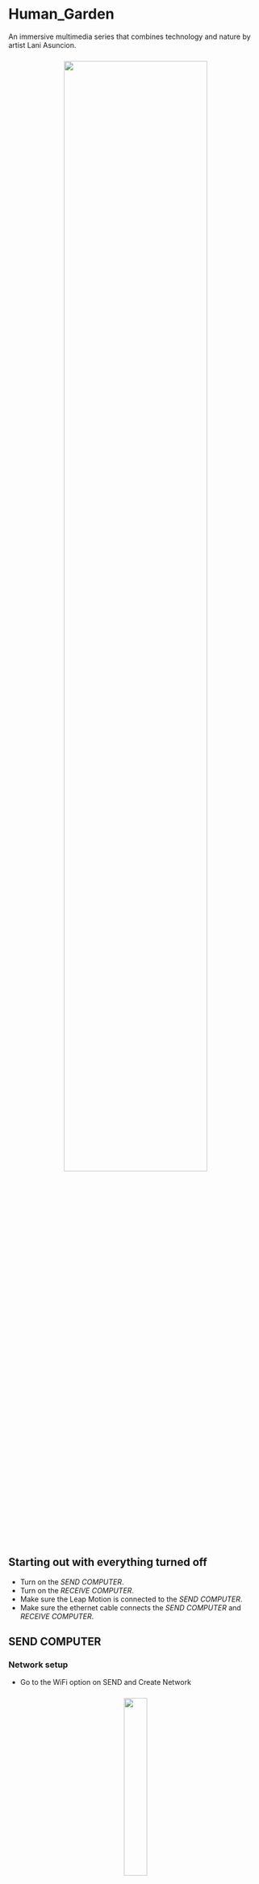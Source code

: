 # Human_Garden

An immersive multimedia series that combines technology and nature by artist Lani Asuncion.

<h3 align="center">
  <img height="75%" width="75%" src="https://i.ibb.co/FsKBc1G/Human-Garden-main.jpg"/>
</h3>


## Starting out with everything turned off
* Turn on the *SEND COMPUTER*.
* Turn on the *RECEIVE COMPUTER*.
* Make sure the Leap Motion is connected to the *SEND COMPUTER*.
* Make sure the ethernet cable connects the *SEND COMPUTER* and *RECEIVE COMPUTER*.

## SEND COMPUTER

### Network setup

* Go to the WiFi option on SEND and Create Network

<h3 align="center">
  <img height="30%" width="30%" src="https://i.ibb.co/JsgWZgF/Human-Garden-Create-Network.png"/>
</h3>


* A Network Name will be provided, do not change it, press create.

<h3 align="center">
  <img height="40%" width="40%" src="https://i.ibb.co/zPCMc0v/Human-Garden-Create-Network-Name.png"/>
</h3>

* Go to the “HumanGarden” folder on the Desktop

<h3 align="center">
  <img height="30%" width="30%" src="https://i.ibb.co/rmMFMnD/Human-Garden-Folder.png"/>
</h3>

Open the patch named “HumanGarden-v2-send-install.maxpat”

<h3 align="center">
  <img height="50%" width="50%" src="https://i.ibb.co/brDxK4P/Human-Garden-Sender-Patch.png"/>
</h3>

* Press toggle #1 to connect to the Leap Motion
* Press toggle #2 to open the data gate
* Press #3 to connect to the IP address and port specified below. The port number and IP address will not change, the IP address is hard coded to the *RECEIVE COMPUTER*.

*All toggles ON*

<h3 align="center">
  <img height="255" width="253" src="https://i.ibb.co/KWXsrmg/Human-Garden-Send-Buttons-ON.png"/>
</h3>

*All toggles OFF*

<h3 align="center">
  <img height="255" width="253" src="https://i.ibb.co/q777dy3/Human-Garden-Send-Buttons-OFF.png"/>
</h3>

## RECEIVE COMPUTER

### Network setup

 * Go to the WiFi option on *RECEIVE* and select the network created in the previous step.
 
 <h3 align="center">
  <img height="255" width="253" src="https://i.ibb.co/rbjML9w/Human-Garden-Receiver-Network.png"/>
</h3>

* Go to the “HumanGarden” folder on the Desktop of the *RECEIVE* computer

<h3 align="center">
  <img height="255" width="253" src="https://i.ibb.co/rmMFMnD/Human-Garden-Folder.png"/>
</h3>

* Open the patch named “HumanGarden-v2-receive-install.maxpat”

<h3 align="center">
  <img height="255" width="253" src="https://i.ibb.co/2yCZn1p/Human-Garden-Receiver-Patch.png"/>
</h3>

* Press toggle #1 to start the video and audio
* Press toggle #2 to receive data from the Leap Motion
* Press toggle #3 to turn on the audio
* At the bottom of the patch you can control the volume of the audio playback
* Press ESC to enter fullscreen.

*All toggles ON*

<h3 align="center">
  <img height="255" width="253" src="https://i.ibb.co/f8Tbbky/Human-Garden-Receiver-Buttons-On.png"/>
</h3>

*All toggles OFF*

<h3 align="center">
  <img height="255" width="253" src="https://i.ibb.co/h9K19SY/Human-Garden-Receiver-Buttons-Off.png"/>
</h3>

Control audio volume using the gain slider

<h3 align="center">
  <img height="255" width="253" src="https://i.ibb.co/L1nqjzL/Human-Garden-Receiver-Audio-Gain.png"/>
</h3>

## TROUBLESHOOTING

*Why are we not using WiFi?*
Using an ethernet connection will ensure the installation does not stop if there is an interruption with WiFi service.

*The video is not reacting to my hand motions?*
* Go to the pillar and hold never your hand over the sensor. Move your hand back and forth slowly. If the video is not moving proceed to option 2.
* On the SEND computer, find the HumanGarden folder and open the max patch named HumanGarden-v2-send-install.maxpat. Click the toggle labeled #1 to turn off the Leap Motion connection, the toggle X will be dark green. Then click the same toggle to turn on the Leap Motion connection, the toggle X will now be pink. Then press toggle #2 to open data gate and then press #3 to connect the patch to the RECEIVE computer. If you are still get no data from the Leap Motion, proceed to step 3.
* Disconnect the Leap Motion from the Mac Mini, wait 3-5 seconds and reconnect the Leap Motion to the Mac Mini. 

*The sensor is not responding consistently, but it is responding.*
Check to see if there is any obstruction on the sensor, i.e. grass shaving, that could be disrupting the connectivity. Also check for smudges on the sensor. Wipe down occasionally for best connectivity results. 

*I do not hear any audio, what's the deal?*
* Audio is generated when the Leap Motion is connected and a hand motion is detected. If there is no audio, check the *Audio* settings on the *RECEIVE* computer and make sure the *Audio Output* is set to HDMI and not Built-In Internal Speakers. Check your local Sound settings within System Preferences.

  *System Preferences > Sound > Output*
